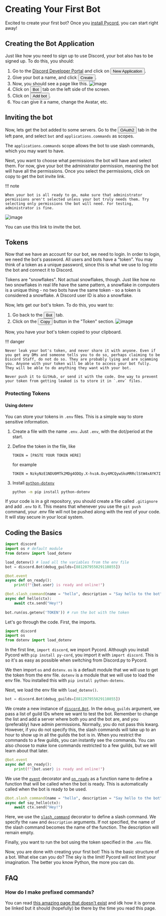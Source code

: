 # Creating Your First Bot

Excited to create your first bot? Once you [install Pycord](installation.md), you can start right away!

## Creating the Bot Application

Just like how you need to sign up to use Discord, your bot also has to be signed up. To do this, you should:

1. Go to the [Discord Developer Portal](https://discord.com/developers/applications) and click
   on <button class="blurplebutton">New Application</button>.
2. Give your bot a name, and click <button class="blurplebutton">Create</button>.
3. Now, you should see a page like this.
   ![image](https://gblobscdn.gitbook.com/assets%2F-MjPk-Yu4sOq8KGrr_yG%2F-MjdW3OQnwUhacopqSWw%2F-Mjd_-mxrJCrzmaXrAg8%2Fimage.png?alt=media&token=b8e2ae6c-2290-4d37-ad7c-eb412f3fb00e)
4. Click on <button class="greybutton">Bot</button> tab on the left side of the screen.
5. Click on <button class="blurplebutton">Add bot</button>.
6. You can give it a name, change the Avatar, etc.

## Inviting the bot

Now, lets get the bot added to some servers. Go to the <button class="greybutton">OAuth2</button> tab in the left pane,
and select `bot` and `applications.commands` as scopes.

The `applications.commands` scope allows the bot to use slash commands, which you may want to have.

Next, you want to choose what permissions the bot will have and select them. For now, give your bot the administrator
permission, meaning the bot will have all the permissions. Once you select the permissions, click on copy to get the bot
invite link.

!!! note

    When your bot is all ready to go, make sure that administrator permissions aren't selected unless your bot truly needs them. Try selecting only permissions the bot will need. For testing, administrator is fine.

![image](https://gblobscdn.gitbook.com/assets%2F-MjPk-Yu4sOq8KGrr_yG%2F-Mk6tNY3LfDkjd6pqdpL%2F-Mk6tkdpddEWoa2jczZk%2Fimage.png?alt=media&token=52c8a29f-a798-48f8-a8c7-4ecca2681f79)

You can use this link to invite the bot.

## Tokens

Now that we have an account for our bot, we need to login. In order to login, we need the bot's password. All users and
bots have a "token". You may think of a token as a unique password, since this is what we use to log into the bot and
connect it to Discord.

Tokens are "snowflakes". Not actual snowflakes, though. Just like how no two snowflakes in real life have the same
pattern, a snowflake in computers is a unique thing - no two bots have the same token - so a token is considered a snowflake. A Discord user ID
is also a snowflake.

Now, lets get our bot's token. To do this, you want to:

1. Go back to the <button class="greybutton">Bot</button> tab.
2. Click on the <button class="blurplebutton">Copy</button> button in the "Token" section.
   ![image](https://gblobscdn.gitbook.com/assets%2F-MjPk-Yu4sOq8KGrr_yG%2F-MjdbU12JISJorAZxrKH%2F-MjdbpUsapzb5n15Po5P%2Fimage.png?alt=media&token=118e259f-940a-4f6c-b3a3-c29f3a54100d)

Now, you have your bot's token copied to your clipboard.

!!! danger

	Never leak your bot's token, and never share it with anyone. Even if you get any DMs and someone tells you to do so, perhaps claiming to be Discord Staff, do not do so. They are probably lying and are scamming you. Anyone with your token will be able to access your bot fully. They will be able to do anything they want with your bot. 

	Never push it to GitHub, or send it with the code. One way to prevent your token from getting leaked is to store it in `.env` files.

### Protecting Tokens

#### Using dotenv

You can store your tokens in `.env` files. This is a simple way to store sensitive information.

1. Create a file with the name `.env`. Just `.env`, with the dot/period at the start.
2. Define the token in the file, like

   ```env
   TOKEN = [PASTE YOUR TOKEN HERE]
   ```
   for example
   ```env
   TOKEN = NzkyNzE1NDU0MTk2MDg4ODQy.X-hvzA.Ovy4MCQywSkoMRRclStW4xAYK7I
   ```
3. Install [`python-dotenv`](https://pypi.org/project/python-dotenv/)
    ```bash
    python -m pip install python-dotenv
    ```

If your code is in a git repository, you should create a file called `.gitignore` and add `.env` to it. This means that
whenever you use the `git push` command, your .env file will not be pushed along with the rest of your code. It will stay secure in your local system.

## Coding the Basics

```py
import discord
import os # default module
from dotenv import load_dotenv

load_dotenv() # load all the variables from the env file
bot = discord.Bot(debug_guilds=[881207955029110855])

@bot.event
async def on_ready():
    print(f"{bot.user} is ready and online!")

@bot.slash_command(name = "hello", description = "Say hello to the bot")
async def hello(ctx):
    await ctx.send("Hey!")
    
bot.run(os.getenv('TOKEN')) # run the bot with the token
```

Let's go through the code. First, the imports.

```py
import discord
import os
from dotenv import load_dotenv
```

In the first line, `import discord`, we import Pycord. Although you install Pycord with `pip install py-cord`, you
import it with `import discord`. This is so it's as easy as possible when switching from Discord.py to Pycord.

We then import `os` and `dotenv`. `os` is a default module that we will use to get the token from the env file. `dotenv`
is a module that we will use to load the env file. You installed this with `pip install python-dotenv`.

Next, we load the env file with `load_dotenv()`.

```py
bot = discord.Bot(debug_guilds=[881207955029110855])
```

We create a new instance of [`discord.Bot`](https://docs.pycord.dev/en/master/api.html#discord.Bot
). In the `debug_guilds` argument, we pass a list of guild IDs where we want to test the bot. Remember to change the
list and add a server where both you and the bot are, and you (preferably) have admin permissions. Normally, you do not
pass this kwarg. However, if you do not specify this, the slash commands will take up to an hour to show up in all the
guilds the bot is in. When you restrict the commands to a few guilds, you can instantly see the commands. You can also
choose to make lone commands restricted to a few guilds, but we will learn about that later.

```py
@bot.event
async def on_ready():
    print(f"{bot.user} is ready and online!")
```

We use the [`event`](https://docs.pycord.dev/en/master/api.html#discord.Bot.event) decorator
and [`on_ready`](https://docs.pycord.dev/en/master/api.html#discord.on_ready) as a function name to define a function that will be called
when the bot is ready. This is automatically called when the bot is ready to be used.

```py
@bot.slash_command(name = "hello", description = "Say hello to the bot")
async def say_hello(ctx):
    await ctx.send("Hey!")
```

Here, we use the [`slash_command`](https://docs.pycord.dev/en/master/api.html#discord.Bot.slash_command) decorator to
define a slash command. We specify the `name` and `description` arguments. If not specified, the name of the slash command becomes the name of the function. The description will remain empty.

Finally, you want to run the bot using the token specified in the `.env` file.

Now, you are done with creating your first bot! This is the basic structure of a bot. What else can you do? The sky is
the limit! Pycord will not limit your imagination. The better you know Python, the more you can do.

## FAQ

### How do I make prefixed commands?

You can read [this amazing page that doesn't exist](../Extensions/Commands/index.md) and idk how it is gonna be linked
but it should (hopefully) be there by the time you read this page.